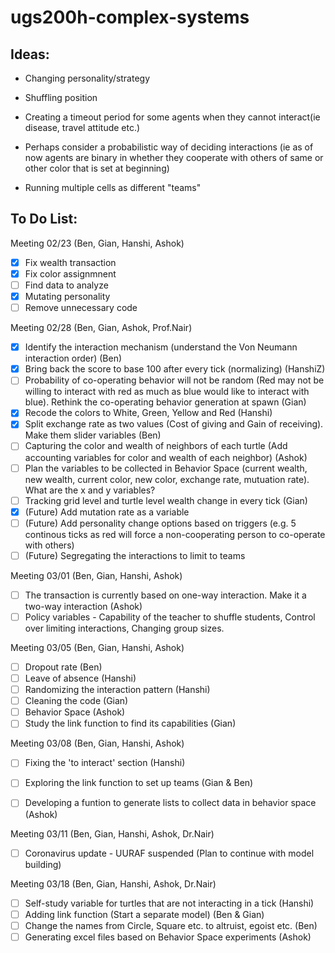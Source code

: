 # ugs200h-complex-systems

## Ideas:

- Changing personality/strategy

- Shuffling position

- Creating a timeout period for some agents when they cannot interact(ie disease, travel attitude etc.)

- Perhaps consider a probabilistic way of deciding interactions (ie as of now agents are binary in whether they cooperate with others
 of same or other color that is set at beginning)

- Running multiple cells as different "teams"

## To Do List:
Meeting 02/23 (Ben, Gian, Hanshi, Ashok)
- [x] Fix wealth transaction
- [x] Fix color assignmnent
- [ ] Find data to analyze
- [x] Mutating personality
- [ ] Remove unnecessary code

Meeting 02/28 (Ben, Gian, Ashok, Prof.Nair)
- [x] Identify the interaction mechanism (understand the Von Neumann interaction order) (Ben)
- [x] Bring back the score to base 100 after every tick (normalizing) (HanshiZ)
- [ ] Probability of co-operating behavior will not be random (Red may not be willing to interact with red as much as blue would like to interact with blue). Rethink the co-operating behavior generation at spawn (Gian)
- [x] Recode the colors to White, Green, Yellow and Red (Hanshi)
- [x] Split exchange rate as two values (Cost of giving and Gain of receiving). Make them slider variables (Ben)
- [ ] Capturing the color and wealth of neighbors of each turtle (Add accounting variables for color and wealth of each neighbor) (Ashok)
- [ ] Plan the variables to be collected in Behavior Space (current wealth, new wealth, current color, new color, exchange rate, mutuation rate). What are the x and y variables?
- [ ] Tracking grid level and turtle level wealth change in every tick (Gian)
- [x] (Future) Add mutation rate as a variable
- [ ] (Future) Add personality change options based on triggers (e.g. 5 continous ticks as red will force a non-cooperating person to co-operate with others)
- [ ] (Future) Segregating the interactions to limit to teams

Meeting 03/01 (Ben, Gian, Hanshi, Ashok)
- [ ] The transaction is currently based on one-way interaction. Make it a two-way interaction (Ashok)
- [ ] Policy variables - Capability of the teacher to shuffle students, Control over limiting interactions, Changing group sizes.

Meeting 03/05 (Ben, Gian, Hanshi, Ashok)
- [ ] Dropout rate (Ben)
- [ ] Leave of absence (Hanshi)
- [ ] Randomizing the interaction pattern (Hanshi)
- [ ] Cleaning the code (Gian)
- [ ] Behavior Space (Ashok)
- [ ] Study the link function to find its capabilities (Gian)

Meeting 03/08 (Ben, Gian, Hanshi, Ashok)
- [ ] Fixing the 'to interact' section (Hanshi)
- [ ] Exploring the link function to set up teams (Gian & Ben)
- [ ] Developing a funtion to generate lists to collect data in behavior space (Ashok)


Meeting 03/11 (Ben, Gian, Hanshi, Ashok, Dr.Nair)
- [ ] Coronavirus update - UURAF suspended (Plan to continue with model building)       

Meeting 03/18 (Ben, Gian, Hanshi, Ashok, Dr.Nair)
- [ ] Self-study variable for turtles that are not interacting in a tick (Hanshi)
- [ ] Adding link function (Start a separate model) (Ben & Gian)
- [ ] Change the names from Circle, Square etc. to altruist, egoist etc. (Ben)
- [ ] Generating excel files based on Behavior Space experiments (Ashok)
